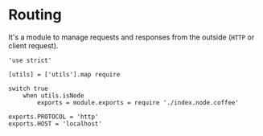 Routing
=======

It's a module to manage requests and responses from the outside (`HTTP` or client request).

	'use strict'

	[utils] = ['utils'].map require

	switch true
		when utils.isNode
			exports = module.exports = require './index.node.coffee'

	exports.PROTOCOL = 'http'
	exports.HOST = 'localhost'